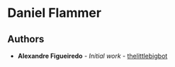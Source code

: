 # Daniel Flammer

## Authors

- **Alexandre Figueiredo** - _Initial work_ - [thelittlebigbot](https://github.com/thelittlebigbot)
